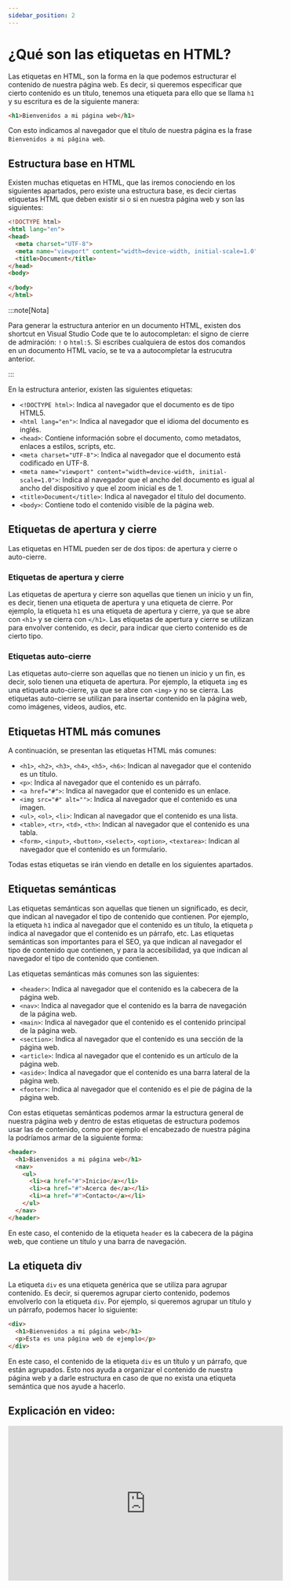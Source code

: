 ```yaml
---
sidebar_position: 2
---
```


# ¿Qué son las etiquetas en HTML?

Las etiquetas en HTML, son la forma en la que podemos estructurar el contenido de nuestra página web. Es decir, si queremos especificar que cierto contenido es un título, tenemos una etiqueta para ello que se llama `h1` y su escritura es de la siguiente manera:

```html
<h1>Bienvenidos a mi página web</h1>
```

Con esto indicamos al navegador que el título de nuestra página es la frase `Bienvenidos a mi página web`.

## Estructura base en HTML

Existen muchas etiquetas en HTML, que las iremos conociendo en los siguientes apartados, pero existe una estructura base, es decir ciertas etiquetas HTML que deben existir si o si en nuestra página web y son las siguientes:

```html
<!DOCTYPE html>
<html lang="en">
<head>
  <meta charset="UTF-8">
  <meta name="viewport" content="width=device-width, initial-scale=1.0">
  <title>Document</title>
</head>
<body>
  
</body>
</html>
```

:::note[Nota]

Para generar la estructura anterior en un documento HTML, existen dos shortcut en Visual Studio Code que te lo autocompletan: el signo de cierre de admiración: `!` o `html:5`. Si escribes cualquiera de estos dos comandos en un documento HTML vacío, se te va a autocompletar la estrucutra anterior.

:::

En la estructura anterior, existen las siguientes etiquetas:

- `<!DOCTYPE html>`: Indica al navegador que el documento es de tipo HTML5.
- `<html lang="en">`: Indica al navegador que el idioma del documento es inglés.
- `<head>`: Contiene información sobre el documento, como metadatos, enlaces a estilos, scripts, etc.
- `<meta charset="UTF-8">`: Indica al navegador que el documento está codificado en UTF-8.
- `<meta name="viewport" content="width=device-width, initial-scale=1.0">`: Indica al navegador que el ancho del documento es igual al ancho del dispositivo y que el zoom inicial es de 1.
- `<title>Document</title>`: Indica al navegador el título del documento.
- `<body>`: Contiene todo el contenido visible de la página web.

## Etiquetas de apertura y cierre

Las etiquetas en HTML pueden ser de dos tipos: de apertura y cierre o auto-cierre. 

### Etiquetas de apertura y cierre

Las etiquetas de apertura y cierre son aquellas que tienen un inicio y un fin, es decir, tienen una etiqueta de apertura y una etiqueta de cierre. Por ejemplo, la etiqueta `h1` es una etiqueta de apertura y cierre, ya que se abre con `<h1>` y se cierra con `</h1>`. Las etiquetas de apertura y cierre se utilizan para envolver contenido, es decir, para indicar que cierto contenido es de cierto tipo.

### Etiquetas auto-cierre

Las etiquetas auto-cierre son aquellas que no tienen un inicio y un fin, es decir, solo tienen una etiqueta de apertura. Por ejemplo, la etiqueta `img` es una etiqueta auto-cierre, ya que se abre con `<img>` y no se cierra. Las etiquetas auto-cierre se utilizan para insertar contenido en la página web, como imágenes, videos, audios, etc.

## Etiquetas HTML más comunes

A continuación, se presentan las etiquetas HTML más comunes:

- `<h1>`, `<h2>`, `<h3>`, `<h4>`, `<h5>`, `<h6>`: Indican al navegador que el contenido es un título.
- `<p>`: Indica al navegador que el contenido es un párrafo.
- `<a href="#">`: Indica al navegador que el contenido es un enlace.
- `<img src="#" alt="">`: Indica al navegador que el contenido es una imagen.
- `<ul>`, `<ol>`, `<li>`: Indican al navegador que el contenido es una lista.
- `<table>`, `<tr>`, `<td>`, `<th>`: Indican al navegador que el contenido es una tabla.
- `<form>`, `<input>`, `<button>`, `<select>`, `<option>`, `<textarea>`: Indican al navegador que el contenido es un formulario.

Todas estas etiquetas se irán viendo en detalle en los siguientes apartados.

## Etiquetas semánticas

Las etiquetas semánticas son aquellas que tienen un significado, es decir, que indican al navegador el tipo de contenido que contienen. Por ejemplo, la etiqueta `h1` indica al navegador que el contenido es un título, la etiqueta `p` indica al navegador que el contenido es un párrafo, etc. Las etiquetas semánticas son importantes para el SEO, ya que indican al navegador el tipo de contenido que contienen, y para la accesibilidad, ya que indican al navegador el tipo de contenido que contienen.

Las etiquetas semánticas más comunes son las siguientes:

- `<header>`: Indica al navegador que el contenido es la cabecera de la página web.
- `<nav>`: Indica al navegador que el contenido es la barra de navegación de la página web.
- `<main>`: Indica al navegador que el contenido es el contenido principal de la página web.
- `<section>`: Indica al navegador que el contenido es una sección de la página web.
- `<article>`: Indica al navegador que el contenido es un artículo de la página web.
- `<aside>`: Indica al navegador que el contenido es una barra lateral de la página web.
- `<footer>`: Indica al navegador que el contenido es el pie de página de la página web.

Con estas etiquetas semánticas podemos armar la estructura general de nuestra página web y dentro de estas etiquetas de estructura podemos usar las de contenido, como por ejemplo el encabezado de nuestra página la podríamos armar de la siguiente forma:

```html
<header>
  <h1>Bienvenidos a mi página web</h1>
  <nav>
    <ul>
      <li><a href="#">Inicio</a></li>
      <li><a href="#">Acerca de</a></li>
      <li><a href="#">Contacto</a></li>
    </ul>
  </nav>
</header>
```

En este caso, el contenido de la etiqueta `header` es la cabecera de la página web, que contiene un título y una barra de navegación.

## La etiqueta div

La etiqueta `div` es una etiqueta genérica que se utiliza para agrupar contenido. Es decir, si queremos agrupar cierto contenido, podemos envolverlo con la etiqueta `div`. Por ejemplo, si queremos agrupar un título y un párrafo, podemos hacer lo siguiente:

```html
<div>
  <h1>Bienvenidos a mi página web</h1>
  <p>Esta es una página web de ejemplo</p>
</div>
```

En este caso, el contenido de la etiqueta `div` es un título y un párrafo, que están agrupados. Esto nos ayuda a organizar el contenido de nuestra página web y a darle estructura en caso de que no exista una etiqueta semántica que nos ayude a hacerlo.

## Explicación en video:

<iframe width="560" height="315" src="https://www.youtube.com/embed/GucaPbn9Cf8?si=F6LqPPNSVLGJFfRW" title="YouTube video player" frameborder="0" allow="accelerometer; autoplay; clipboard-write; encrypted-media; gyroscope; picture-in-picture; web-share" allowfullscreen></iframe>